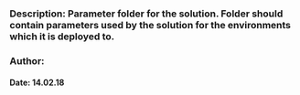 ### Description: Parameter folder for the solution. Folder should contain parameters used by the solution for the environments which it is deployed to.


### Author: 

#### Date: 14.02.18
